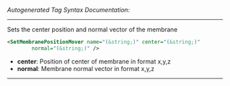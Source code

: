 <!-- THIS IS AN AUTOGENERATED FILE: Don't edit it directly, instead change the schema definition in the code itself. -->

_Autogenerated Tag Syntax Documentation:_

---
Sets the center position and normal vector of the membrane

```xml
<SetMembranePositionMover name="(&string;)" center="(&string;)"
        normal="(&string;)" />
```

-   **center**: Position of center of membrane in format x,y,z
-   **normal**: Membrane normal vector in format x,y,z

---
